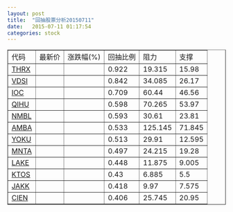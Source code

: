 ```yaml
---
layout: post
title:  "回抽股票分析20150711"
date:   2015-07-11 01:17:54
categories: stock
---
```

<script type="text/javascript">
var stockList = []
stockList.push('gb_thrx');
stockList.push('gb_vdsi');
stockList.push('gb_ioc');
stockList.push('gb_qihu');
stockList.push('gb_nmbl');
stockList.push('gb_amba');
stockList.push('gb_yoku');
stockList.push('gb_mnta');
stockList.push('gb_lake');
stockList.push('gb_ktos');
stockList.push('gb_jakk');
stockList.push('gb_cien');
</script>
<table border="1">
 <tr>
 <td>代码</td>
 <td>最新价</td>
 <td>涨跌幅(%)</td>
 <td>回抽比例</td>
 <td>阻力</td>
 <td>支撑</td>
</tr>
  <tr id="thrx">
  <td><a href="http://stock.finance.sina.com.cn/usstock/quotes/THRX.html" target="_blank">THRX</a></td><td></td><td></td><td>0.922</td><td>19.315</td><td>15.98</td></tr>
  <tr id="vdsi">
  <td><a href="http://stock.finance.sina.com.cn/usstock/quotes/VDSI.html" target="_blank">VDSI</a></td><td></td><td></td><td>0.842</td><td>34.085</td><td>26.17</td></tr>
  <tr id="ioc">
  <td><a href="http://stock.finance.sina.com.cn/usstock/quotes/IOC.html" target="_blank">IOC</a></td><td></td><td></td><td>0.709</td><td>60.44</td><td>46.56</td></tr>
  <tr id="qihu">
  <td><a href="http://stock.finance.sina.com.cn/usstock/quotes/QIHU.html" target="_blank">QIHU</a></td><td></td><td></td><td>0.598</td><td>70.265</td><td>53.97</td></tr>
  <tr id="nmbl">
  <td><a href="http://stock.finance.sina.com.cn/usstock/quotes/NMBL.html" target="_blank">NMBL</a></td><td></td><td></td><td>0.593</td><td>30.61</td><td>23.81</td></tr>
  <tr id="amba">
  <td><a href="http://stock.finance.sina.com.cn/usstock/quotes/AMBA.html" target="_blank">AMBA</a></td><td></td><td></td><td>0.533</td><td>125.145</td><td>71.845</td></tr>
  <tr id="yoku">
  <td><a href="http://stock.finance.sina.com.cn/usstock/quotes/YOKU.html" target="_blank">YOKU</a></td><td></td><td></td><td>0.513</td><td>29.91</td><td>12.595</td></tr>
  <tr id="mnta">
  <td><a href="http://stock.finance.sina.com.cn/usstock/quotes/MNTA.html" target="_blank">MNTA</a></td><td></td><td></td><td>0.497</td><td>24.215</td><td>19.28</td></tr>
  <tr id="lake">
  <td><a href="http://stock.finance.sina.com.cn/usstock/quotes/LAKE.html" target="_blank">LAKE</a></td><td></td><td></td><td>0.448</td><td>11.875</td><td>9.005</td></tr>
  <tr id="ktos">
  <td><a href="http://stock.finance.sina.com.cn/usstock/quotes/KTOS.html" target="_blank">KTOS</a></td><td></td><td></td><td>0.43</td><td>6.885</td><td>5.5</td></tr>
  <tr id="jakk">
  <td><a href="http://stock.finance.sina.com.cn/usstock/quotes/JAKK.html" target="_blank">JAKK</a></td><td></td><td></td><td>0.418</td><td>9.97</td><td>7.575</td></tr>
  <tr id="cien">
  <td><a href="http://stock.finance.sina.com.cn/usstock/quotes/CIEN.html" target="_blank">CIEN</a></td><td></td><td></td><td>0.406</td><td>25.745</td><td>20.95</td></tr>
</table>
